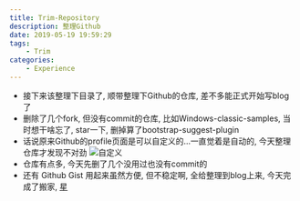 ```yaml
---
title: Trim-Repository
description: 整理Github
date: 2019-05-19 19:59:29
tags:
    - Trim
categories:
    - Experience
---
```


- 接下来该整理下目录了, 顺带整理下Github的仓库, 差不多能正式开始写blog了
- 删除了几个fork, 但没有commit的仓库, 比如Windows-classic-samples, 当时想干啥忘了, star一下, 删掉算了bootstrap-suggest-plugin
- 话说原来Github的profile页面是可以自定义的...一直觉着是自动的, 今天整理仓库才发现不对劲
![自定义](/assets/20190519194458598_11981.png)
- 仓库有点多, 今天先删了几个没用过也没有commit的
- 还有 Github Gist 用起来虽然方便, 但不稳定啊, 全给整理到blog上来, 今天完成了搬家, [星](https://gist.github.com/SailHe/starred)
